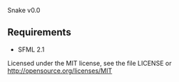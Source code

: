 Snake v0.0

Requirements
------------
* SFML 2.1

Licensed under the MIT license, see the file LICENSE or <http://opensource.org/licenses/MIT>
